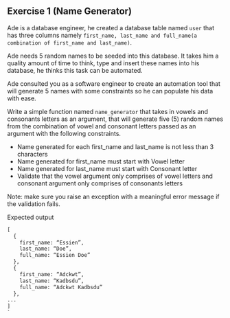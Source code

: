 ## Exercise 1 (Name Generator)

Ade is a database engineer, he created a database table named `user` that has three columns namely `first_name, last_name and full_name(a combination of first_name and last_name)`. 

Ade needs 5 random names to be seeded into this database. It takes him a quality amount of time to think, type and insert these names into his database, he thinks this task can be automated.

Ade consulted you as a software engineer to create an automation tool that will generate 5 names with some constraints so he can populate his data with ease.

Write a simple function named `name_generator` that takes in vowels and consonants letters as an argument, that will generate five (5) random names from the combination of vowel and consonant letters passed as an argument with the following constraints.

- Name generated for each first_name and last_name is not less than 3 characters
- Name generated for first_name must start with Vowel letter
- Name generated for last_name must start with Consonant letter
- Validate that the vowel argument only comprises of vowel letters and consonant argument only comprises of consonants letters

Note: make sure you raise an exception with a meaningful error message if the validation fails.

Expected output

```python
[
  {
    first_name: “Essien”,
    last_name: “Doe”,
    full_name: “Essien Doe”
  },
  {
    first_name: “Adckwt”,
    last_name: “Kadbsdu”,
    full_name: “Adckwt Kadbsdu”
  },
...
]
`
```